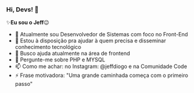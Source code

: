 ### Hi, Devs! 👋

✨**Eu sou o Jeff**😉


- 🔭 Atualmente sou Desenvolvedor de Sistemas com foco no Front-End
- 👯 Estou à disposição pra ajudar à quem precisa e disseminar conhecimento tecnológico
- 🤔 Busco ajuda atualmente na área de frontend
- 💬 Pergunte-me sobre PHP e MYSQL
- 📫 Como me achar: no Instagram: @jeffdiogo e na Comunidade Code
- ⚡ Frase motivadora: "Uma grande caminhada começa com o primeiro passo"

